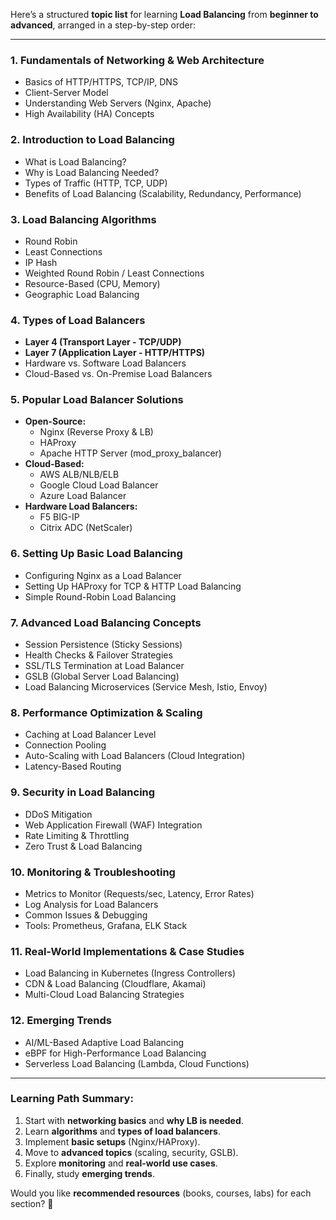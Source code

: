 Here’s a structured **topic list** for learning **Load Balancing** from **beginner to advanced**, arranged in a step-by-step order:  

---

### **1. Fundamentals of Networking & Web Architecture**  
- Basics of HTTP/HTTPS, TCP/IP, DNS  
- Client-Server Model  
- Understanding Web Servers (Nginx, Apache)  
- High Availability (HA) Concepts  

### **2. Introduction to Load Balancing**  
- What is Load Balancing?  
- Why is Load Balancing Needed?  
- Types of Traffic (HTTP, TCP, UDP)  
- Benefits of Load Balancing (Scalability, Redundancy, Performance)  

### **3. Load Balancing Algorithms**  
- Round Robin  
- Least Connections  
- IP Hash  
- Weighted Round Robin / Least Connections  
- Resource-Based (CPU, Memory)  
- Geographic Load Balancing  

### **4. Types of Load Balancers**  
- **Layer 4 (Transport Layer - TCP/UDP)**  
- **Layer 7 (Application Layer - HTTP/HTTPS)**  
- Hardware vs. Software Load Balancers  
- Cloud-Based vs. On-Premise Load Balancers  

### **5. Popular Load Balancer Solutions**  
- **Open-Source:**  
  - Nginx (Reverse Proxy & LB)  
  - HAProxy  
  - Apache HTTP Server (mod_proxy_balancer)  
- **Cloud-Based:**  
  - AWS ALB/NLB/ELB  
  - Google Cloud Load Balancer  
  - Azure Load Balancer  
- **Hardware Load Balancers:**  
  - F5 BIG-IP  
  - Citrix ADC (NetScaler)  

### **6. Setting Up Basic Load Balancing**  
- Configuring Nginx as a Load Balancer  
- Setting Up HAProxy for TCP & HTTP Load Balancing  
- Simple Round-Robin Load Balancing  

### **7. Advanced Load Balancing Concepts**  
- Session Persistence (Sticky Sessions)  
- Health Checks & Failover Strategies  
- SSL/TLS Termination at Load Balancer  
- GSLB (Global Server Load Balancing)  
- Load Balancing Microservices (Service Mesh, Istio, Envoy)  

### **8. Performance Optimization & Scaling**  
- Caching at Load Balancer Level  
- Connection Pooling  
- Auto-Scaling with Load Balancers (Cloud Integration)  
- Latency-Based Routing  

### **9. Security in Load Balancing**  
- DDoS Mitigation  
- Web Application Firewall (WAF) Integration  
- Rate Limiting & Throttling  
- Zero Trust & Load Balancing  

### **10. Monitoring & Troubleshooting**  
- Metrics to Monitor (Requests/sec, Latency, Error Rates)  
- Log Analysis for Load Balancers  
- Common Issues & Debugging  
- Tools: Prometheus, Grafana, ELK Stack  

### **11. Real-World Implementations & Case Studies**  
- Load Balancing in Kubernetes (Ingress Controllers)  
- CDN & Load Balancing (Cloudflare, Akamai)  
- Multi-Cloud Load Balancing Strategies  

### **12. Emerging Trends**  
- AI/ML-Based Adaptive Load Balancing  
- eBPF for High-Performance Load Balancing  
- Serverless Load Balancing (Lambda, Cloud Functions)  

---

### **Learning Path Summary:**  
1. Start with **networking basics** and **why LB is needed**.  
2. Learn **algorithms** and **types of load balancers**.  
3. Implement **basic setups** (Nginx/HAProxy).  
4. Move to **advanced topics** (scaling, security, GSLB).  
5. Explore **monitoring** and **real-world use cases**.  
6. Finally, study **emerging trends**.  

Would you like **recommended resources** (books, courses, labs) for each section? 🚀